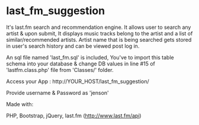last_fm_suggestion
==================


It's last.fm search and recommendation engine. It allows user to search any artist & upon submit, It displays music tracks belong to the artist and a list of similar/recommended artists.
Artist name that is being searched gets stored in user's search history and can be viewed post log in.

An sql file named 'last_fm.sql' is included, You've to import this table schema into your database & change DB values in line #15 of 'lastfm.class.php' file from 'Classes/' folder. 

Access your App : http://YOUR_HOST/last_fm_suggestion/

Provide username & Password as 'jenson' 

Made with:

PHP, Bootstrap, jQuery, last.fm (http://www.last.fm/api)
